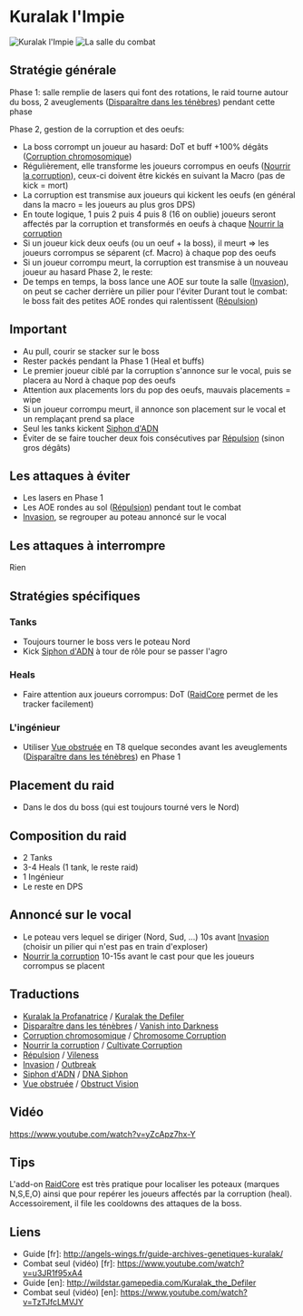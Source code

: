 Kuralak l'Impie
===============
![Kuralak l'Impie](http://i.imgur.com/cHYdtK8.png)
![La salle du combat](http://i.imgur.com/t2lpMGt.png)

Stratégie générale
------------------
  Phase 1: salle remplie de lasers qui font des rotations, le raid tourne autour du boss, 2 aveuglements ([Disparaître dans les ténèbres](http://wildstar.datminer.com/fr/spell/60121)) pendant cette phase

  Phase 2, gestion de la corruption et des oeufs:
- La boss corrompt un joueur au hasard: DoT et buff +100% dégâts ([Corruption chromosomique](http://wildstar.datminer.com/fr/spell/56652))
- Régulièrement, elle transforme les joueurs corrompus en oeufs ([Nourrir la corruption](http://wildstar.datminer.com/fr/spell/60559)), ceux-ci doivent être kickés en suivant la Macro (pas de kick = mort)
- La corruption est transmise aux joueurs qui kickent les oeufs (en général dans la macro = les joueurs au plus gros DPS)
- En toute logique, 1 puis 2 puis 4 puis 8 (16 on oublie) joueurs seront affectés par la corruption et transformés en oeufs à chaque [Nourrir la corruption](http://wildstar.datminer.com/fr/spell/60559)
- Si un joueur kick deux oeufs (ou un oeuf + la boss), il meurt => les joueurs corrompus se séparent (cf. Macro) à chaque pop des oeufs
- Si un joueur corrompu meurt, la corruption est transmise à un nouveau joueur au hasard
  Phase 2, le reste:
- De temps en temps, la boss lance une AOE sur toute la salle ([Invasion](http://wildstar.datminer.com/fr/spell/60623)), on peut se cacher derrière un pilier pour l'éviter
  Durant tout le combat: le boss fait des petites AOE rondes qui ralentissent ([Répulsion](http://wildstar.datminer.com/fr/spell/57729))

Important
---------
- Au pull, courir se stacker sur le boss
- Rester packés pendant la Phase 1 (Heal et buffs)
- Le premier joueur ciblé par la corruption s'annonce sur le vocal, puis se placera au Nord à chaque pop des oeufs
- Attention aux placements lors du pop des oeufs, mauvais placements = wipe
- Si un joueur corrompu meurt, il annonce son placement sur le vocal et un remplaçant prend sa place
- Seul les tanks kickent [Siphon d'ADN](http://wildstar.datminer.com/fr/spell/56589)
- Éviter de se faire toucher deux fois consécutives par [Répulsion](http://wildstar.datminer.com/fr/spell/57729) (sinon gros dégâts)

Les attaques à éviter
---------------------
- Les lasers en Phase 1
- Les AOE rondes au sol ([Répulsion](http://wildstar.datminer.com/fr/spell/57729)) pendant tout le combat
- [Invasion](http://wildstar.datminer.com/fr/spell/60623), se regrouper au poteau annoncé sur le vocal

Les attaques à interrompre
--------------------------
  Rien

Stratégies spécifiques
----------------------
### Tanks
- Toujours tourner le boss vers le poteau Nord
- Kick [Siphon d'ADN](http://wildstar.datminer.com/fr/spell/56589) à tour de rôle pour se passer l'agro

### Heals
- Faire attention aux joueurs corrompus: DoT ([RaidCore](http://www.curse.com/ws-addons/wildstar/227908-raidcore) permet de les tracker facilement)

### L'ingénieur
- Utiliser [Vue obstruée](http://wildstar.datminer.com/fr/spell/51605) en T8 quelque secondes avant les aveuglements ([Disparaître dans les ténèbres](http://wildstar.datminer.com/fr/spell/60121)) en Phase 1

Placement du raid
-----------------
- Dans le dos du boss (qui est toujours tourné vers le Nord)

Composition du raid
-------------------
- 2 Tanks
- 3-4 Heals (1 tank, le reste raid)
- 1 Ingénieur
- Le reste en DPS

Annoncé sur le vocal
--------------------
- Le poteau vers lequel se diriger (Nord, Sud, ...) 10s avant [Invasion](http://wildstar.datminer.com/fr/spell/60623) (choisir un pilier qui n'est pas en train d'exploser)
- [Nourrir la corruption](http://wildstar.datminer.com/fr/spell/60559) 10-15s avant le cast pour que les joueurs corrompus se placent

Traductions
-----------
- [Kuralak la Profanatrice](http://wildstar.datminer.com/fr/npc/52969) / [Kuralak the Defiler](http://wildstar.datminer.com/en/npc/52969)
- [Disparaître dans les ténèbres](http://wildstar.datminer.com/fr/spell/60121) / [Vanish into Darkness](http://wildstar.datminer.com/en/spell/60121)
- [Corruption chromosomique](http://wildstar.datminer.com/fr/spell/56652) / [Chromosome Corruption](http://wildstar.datminer.com/en/spell/56652)
- [Nourrir la corruption](http://wildstar.datminer.com/fr/spell/60559) / [Cultivate Corruption](http://wildstar.datminer.com/en/spell/60559)
- [Répulsion](http://wildstar.datminer.com/fr/spell/57729) / [Vileness](http://wildstar.datminer.com/en/spell/57729)
- [Invasion](http://wildstar.datminer.com/fr/spell/60623) / [Outbreak](http://wildstar.datminer.com/en/spell/60623)
- [Siphon d'ADN](http://wildstar.datminer.com/fr/spell/56589) / [DNA Siphon](http://wildstar.datminer.com/en/spell/56589)
- [Vue obstruée](http://wildstar.datminer.com/fr/spell/51605) / [Obstruct Vision](http://wildstar.datminer.com/en/spell/51605)

Vidéo
-----
https://www.youtube.com/watch?v=yZcApz7hx-Y

Tips
----
  L'add-on [RaidCore](http://www.curse.com/ws-addons/wildstar/227908-raidcore) est très pratique pour localiser les poteaux (marques N,S,E,O) ainsi que pour repérer les joueurs affectés par la corruption (heal). Accessoirement, il file les cooldowns des attaques de la boss.

Liens
-----
- Guide [fr]: http://angels-wings.fr/guide-archives-genetiques-kuralak/
- Combat seul (vidéo) [fr]: https://www.youtube.com/watch?v=u3JR1f95xA4
- Guide [en]: http://wildstar.gamepedia.com/Kuralak_the_Defiler
- Combat seul (vidéo) [en]: https://www.youtube.com/watch?v=TzTJfcLMVJY

